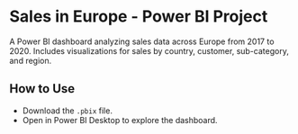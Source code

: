 # Sales in Europe - Power BI Project
A Power BI dashboard analyzing sales data across Europe from 2017 to 2020. Includes visualizations for sales by country, customer, sub-category, and region.

## How to Use
- Download the `.pbix` file.
- Open in Power BI Desktop to explore the dashboard.
